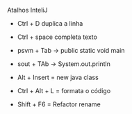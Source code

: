 Atalhos InteliJ

* Ctrl + D duplica a linha
* Ctrl + space completa texto
* psvm + Tab -> public static void main 
* sout + TAb -> System.out.println

* Alt + Insert = new java class

* Ctrl + Alt + L = formata o código

* Shift + F6 = Refactor rename